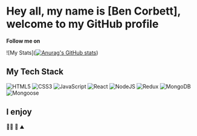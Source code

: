 # Hey all, my name is [Ben Corbett], welcome to my GitHub profile

<strong>Follow me on</strong>

![My Stats]([![Anurag's GitHub stats](https://github-readme-stats.vercel.app/api?username=anuraghazra)](https://github.com/bcsurf2822/github-readme-stats))

## My Tech Stack

![HTML5](https://cdn.jsdelivr.net/gh/devicons/devicon/icons/html5/html5-original-wordmark.svg) ![CSS3](https://cdn.jsdelivr.net/gh/devicons/devicon/icons/css3/css3-original-wordmark.svg) ![JavaScript](https://cdn.jsdelivr.net/gh/devicons/devicon/icons/javascript/javascript-original.svg) ![React](https://cdn.jsdelivr.net/gh/devicons/devicon/icons/react/react-original-wordmark.svg) ![NodeJS](https://cdn.jsdelivr.net/gh/devicons/devicon/icons/nodejs/nodejs-original-wordmark.svg) ![Redux](https://cdn.jsdelivr.net/gh/devicons/devicon/icons/redux/redux-original.svg) ![MongoDB](https://cdn.jsdelivr.net/gh/devicons/devicon/icons/mongodb/mongodb-original-wordmark.svg) ![Mongoose](https://cdn.jsdelivr.net/gh/devicons/devicon/icons/mongoose/mongoose-original-wordmark.svg)

<h2> I enjoy</h2>
🏄‍♂️ 🌲 ⛰️
